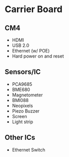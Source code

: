 # Carrier Board

## CM4

- HDMI
- USB 2.0
- Ethernet (w/ POE)
- Hard power on and reset

## Sensors/IC

- PCA9685
- BME680
- Magnetometer
- BMI088
- Neopixels
- Piezo Buzzer
- Screen
- Light strip

## Other ICs

- Ethernet Switch
